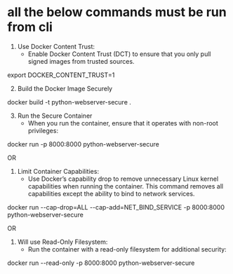 # all the below commands must be run from cli

1. Use Docker Content Trust:
    - Enable Docker Content Trust (DCT) to ensure that you only pull signed images from trusted sources.

export DOCKER_CONTENT_TRUST=1

2. Build the Docker Image Securely

docker build -t python-webserver-secure .

3. Run the Secure Container
    - When you run the container, ensure that it operates with non-root privileges:

docker run -p 8000:8000 python-webserver-secure

OR

1. 	Limit Container Capabilities:
	- Use Docker’s capability drop to remove unnecessary Linux kernel capabilities when running the container. This command removes all capabilities except the ability to bind to network services.

docker run --cap-drop=ALL --cap-add=NET_BIND_SERVICE -p 8000:8000 python-webserver-secure

OR

1. Will use Read-Only Filesystem:
    - Run the container with a read-only filesystem for additional security:

docker run --read-only -p 8000:8000 python-webserver-secure